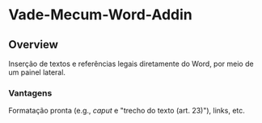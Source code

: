# Vade-Mecum-Word-Addin
## Overview
Inserção de textos e referências legais diretamente do Word, por meio de um painel lateral. 
### Vantagens
Formatação pronta (e.g., _caput_ e "trecho do texto (art. 23)"), links, etc.
